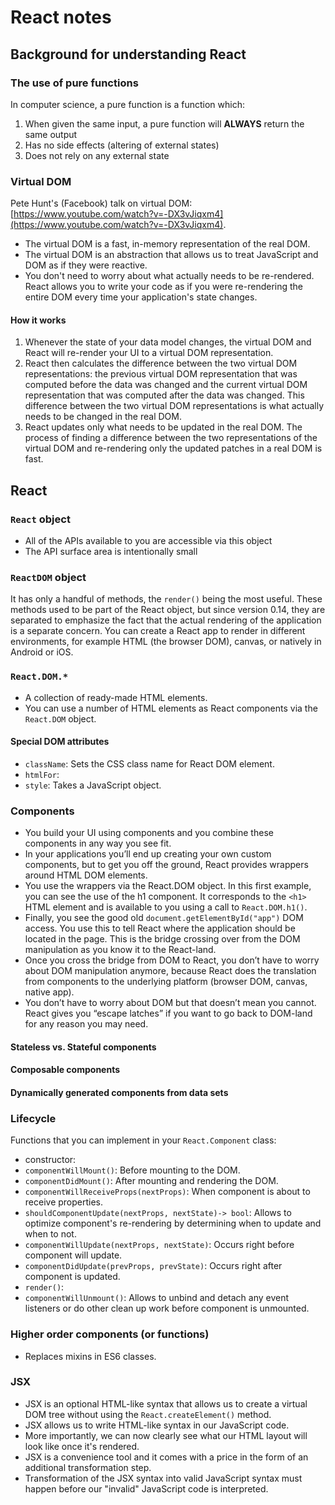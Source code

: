 # React notes

## Background for understanding React

### The use of pure functions

In computer science, a pure function is a function which:

1. When given the same input, a pure function will **ALWAYS** return the same output
2. Has no side effects (altering of external states)
3. Does not rely on any external state

### Virtual DOM

Pete Hunt's (Facebook) talk on virtual DOM: [https://www.youtube.com/watch?v=-DX3vJiqxm4](https://www.youtube.com/watch?v=-DX3vJiqxm4).

- The virtual DOM is a fast, in-memory representation of the real DOM.
- The virtual DOM is an abstraction that allows us to treat JavaScript and DOM as if they were reactive. 
- You don't need to worry about what actually needs to be re-rendered. React allows you to write your code as if you were re-rendering the entire DOM every time your application's state changes.

#### How it works

1. Whenever the state of your data model changes, the virtual DOM and React will re-render your UI to a virtual DOM representation.
2. React then calculates the difference between the two virtual DOM representations: the previous virtual DOM representation that was computed before the data was changed and the current virtual DOM representation that was computed after the data was changed. This difference between the two virtual DOM representations is what actually needs to be changed in the real DOM.
3. React updates only what needs to be updated in the real DOM.
The process of finding a difference between the two representations of the virtual DOM and re-rendering only the updated patches in a real DOM is fast. 

## React

### `React` object
- All of the APIs available to you are accessible via this object
- The API surface area is intentionally small

### `ReactDOM` object
It has only a handful of methods, the `render()` being the most useful. These methods used to be part of the React object, but since version 0.14, they are separated to emphasize the fact that the actual rendering of the application is a separate concern. You can create a React app to render in different environments, for example HTML (the browser DOM), canvas, or natively in Android or iOS.


### `React.DOM.*`
- A collection of ready-made HTML elements.
- You can use a number of HTML elements as React components via the `React.DOM` object. 

#### Special DOM attributes

- `className`: Sets the CSS class name for React DOM element.
- `htmlFor`: 
- `style`: Takes a JavaScript object.


### Components

- You build your UI using components and you combine these components in any way you see fit. 
- In your applications you’ll end up creating your own custom components, but to get you off the ground, React provides wrappers around HTML DOM elements.
- You use the wrappers via the React.DOM object. In this first example, you can see the use of the h1 component. It corresponds to the `<h1>` HTML element and is available to you using a call to `React.DOM.h1()`.
- Finally, you see the good old `document.getElementById("app")` DOM access. You use this to tell React where the application should be located in the page. This is the bridge crossing over from the DOM manipulation as you know it to the React-land.
- Once you cross the bridge from DOM to React, you don’t have to worry about DOM manipulation anymore, because React does the translation from components to the underlying platform (browser DOM, canvas, native app). 
- You don’t have to worry about DOM but that doesn’t mean you cannot. React gives you “escape latches” if you want to go back to DOM-land for any reason you may need.

#### Stateless vs. Stateful components



#### Composable components


#### Dynamically generated components from data sets




### Lifecycle 

Functions that you can implement in your `React.Component` class:

- constructor:
- `componentWillMount()`: Before mounting to the DOM.
- `componentDidMount()`: After mounting and rendering the DOM.
- `componentWillReceiveProps(nextProps)`: When component is about to receive properties.
- `shouldComponentUpdate(nextProps, nextState)-> bool`: Allows to optimize component's re-rendering by determining when to update and when to not.
- `componentWillUpdate(nextProps, nextState)`: Occurs right before component will update.
- `componentDidUpdate(prevProps, prevState)`: Occurs right after component is updated.
- `render()`:
- `componentWillUnmount()`: Allows to unbind and detach any event listeners or do other clean up work before component is unmounted.


### Higher order components (or functions)

- Replaces mixins in ES6 classes.


### JSX

- JSX is an optional HTML-like syntax that allows us to create a virtual DOM tree without using the `React.createElement()` method.
- JSX allows us to write HTML-like syntax in our JavaScript code. 
- More importantly, we can now clearly see what our HTML layout will look like once it's rendered. 
- JSX is a convenience tool and it comes with a price in the form of an additional transformation step. 
- Transformation of the JSX syntax into valid JavaScript syntax must happen before our "invalid" JavaScript code is interpreted.
